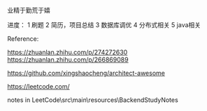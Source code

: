业精于勤荒于嬉

进度：
1 刷题
2 简历，项目总结
3 数据库调优
4 分布式相关
5 java相关


Reference: 

https://zhuanlan.zhihu.com/p/274272630
https://zhuanlan.zhihu.com/p/266869089

https://github.com/xingshaocheng/architect-awesome

https://leetcode.com/

notes in LeetCode\src\main\resources\BackendStudyNotes